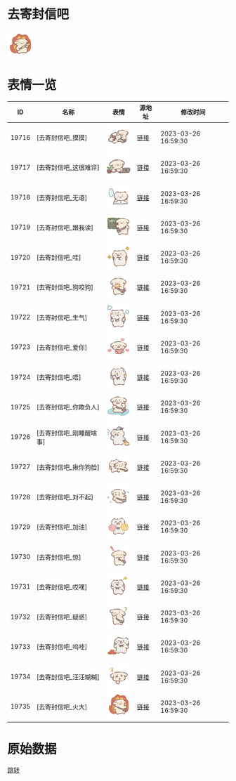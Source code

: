 # 去寄封信吧

<img src="./cover.png" height="60" alt="cover" />

# 表情一览

|ID|名称|表情|源地址|修改时间|
|----|----|----|----|----|
|19716|[去寄封信吧_摸摸]|<img src="./pic/019716_%5B去寄封信吧_摸摸%5D.png" height="60" alt="摸摸"/>|[链接](https://i0.hdslb.com/bfs/garb/0d0f21252bbc6499ed005d7e3014fd160b691e29.png)|2023-03-26 16:59:30|
|19717|[去寄封信吧_这很难评]|<img src="./pic/019717_%5B去寄封信吧_这很难评%5D.png" height="60" alt="这很难评"/>|[链接](https://i0.hdslb.com/bfs/garb/abc22085ca99b0ac8976b666ec719f5eee43b085.png)|2023-03-26 16:59:30|
|19718|[去寄封信吧_无语]|<img src="./pic/019718_%5B去寄封信吧_无语%5D.png" height="60" alt="无语"/>|[链接](https://i0.hdslb.com/bfs/garb/bf36f13d1e8dd715420f0932ea7e4f77a8b52c7b.png)|2023-03-26 16:59:30|
|19719|[去寄封信吧_跟我读]|<img src="./pic/019719_%5B去寄封信吧_跟我读%5D.png" height="60" alt="跟我读"/>|[链接](https://i0.hdslb.com/bfs/garb/710692775c8e609f4adc3768c66678dc52b00c0f.png)|2023-03-26 16:59:30|
|19720|[去寄封信吧_哇]|<img src="./pic/019720_%5B去寄封信吧_哇%5D.png" height="60" alt="哇"/>|[链接](https://i0.hdslb.com/bfs/garb/1e9e798b15cccaedefe2f0f1c0b4360dc8f99ae5.png)|2023-03-26 16:59:30|
|19721|[去寄封信吧_狗咬狗]|<img src="./pic/019721_%5B去寄封信吧_狗咬狗%5D.png" height="60" alt="狗咬狗"/>|[链接](https://i0.hdslb.com/bfs/garb/4705fc20a8e639f718ddb96b82864453200c35b0.png)|2023-03-26 16:59:30|
|19722|[去寄封信吧_生气]|<img src="./pic/019722_%5B去寄封信吧_生气%5D.png" height="60" alt="生气"/>|[链接](https://i0.hdslb.com/bfs/garb/18b6cedec3cc3141583e85257e805f31cb356936.png)|2023-03-26 16:59:30|
|19723|[去寄封信吧_爱你]|<img src="./pic/019723_%5B去寄封信吧_爱你%5D.png" height="60" alt="爱你"/>|[链接](https://i0.hdslb.com/bfs/garb/9f266de2b1593cced07cb4fb1d052d1652ba83aa.png)|2023-03-26 16:59:30|
|19724|[去寄封信吧_唔]|<img src="./pic/019724_%5B去寄封信吧_唔%5D.png" height="60" alt="唔"/>|[链接](https://i0.hdslb.com/bfs/garb/ca8188f4c92cded6790e687abf0e350e1bf719bd.png)|2023-03-26 16:59:30|
|19725|[去寄封信吧_你欺负人]|<img src="./pic/019725_%5B去寄封信吧_你欺负人%5D.png" height="60" alt="你欺负人"/>|[链接](https://i0.hdslb.com/bfs/garb/e6b2cbad51bbbca7537027263a77f2987c7f9624.png)|2023-03-26 16:59:30|
|19726|[去寄封信吧_刚睡醒啥事]|<img src="./pic/019726_%5B去寄封信吧_刚睡醒啥事%5D.png" height="60" alt="刚睡醒啥事"/>|[链接](https://i0.hdslb.com/bfs/garb/b8f09c466b5f39b5ee9ae7d4a64a84e7173d9855.png)|2023-03-26 16:59:30|
|19727|[去寄封信吧_揪你狗脸]|<img src="./pic/019727_%5B去寄封信吧_揪你狗脸%5D.png" height="60" alt="揪你狗脸"/>|[链接](https://i0.hdslb.com/bfs/garb/2ba7fd3da4e47f1ee16c6dd5446874b66d013fa8.png)|2023-03-26 16:59:30|
|19728|[去寄封信吧_对不起]|<img src="./pic/019728_%5B去寄封信吧_对不起%5D.png" height="60" alt="对不起"/>|[链接](https://i0.hdslb.com/bfs/garb/5232c24e30f2fe4aff3332a5881960004f19b446.png)|2023-03-26 16:59:30|
|19729|[去寄封信吧_加油]|<img src="./pic/019729_%5B去寄封信吧_加油%5D.png" height="60" alt="加油"/>|[链接](https://i0.hdslb.com/bfs/garb/159fe202ce4bf0c547801af03042cefd427c164f.png)|2023-03-26 16:59:30|
|19730|[去寄封信吧_惊]|<img src="./pic/019730_%5B去寄封信吧_惊%5D.png" height="60" alt="惊"/>|[链接](https://i0.hdslb.com/bfs/garb/a2e2de6f3b4a6ee202246d274853100b95ec91f3.png)|2023-03-26 16:59:30|
|19731|[去寄封信吧_哎嘿]|<img src="./pic/019731_%5B去寄封信吧_哎嘿%5D.png" height="60" alt="哎嘿"/>|[链接](https://i0.hdslb.com/bfs/garb/1bb098448a0f94f2118a70d510a0e154fc14dffd.png)|2023-03-26 16:59:30|
|19732|[去寄封信吧_疑惑]|<img src="./pic/019732_%5B去寄封信吧_疑惑%5D.png" height="60" alt="疑惑"/>|[链接](https://i0.hdslb.com/bfs/garb/46fdd964a14e2b8318bb4056312f91e85f17df2d.png)|2023-03-26 16:59:30|
|19733|[去寄封信吧_呜哇]|<img src="./pic/019733_%5B去寄封信吧_呜哇%5D.png" height="60" alt="呜哇"/>|[链接](https://i0.hdslb.com/bfs/garb/d2a286c0877f49f7b44684fa3a4467b6ce41bef7.png)|2023-03-26 16:59:30|
|19734|[去寄封信吧_汪汪糊糊]|<img src="./pic/019734_%5B去寄封信吧_汪汪糊糊%5D.png" height="60" alt="汪汪糊糊"/>|[链接](https://i0.hdslb.com/bfs/garb/3540746563cb019fc08f54734518d3b4cc9d5d99.png)|2023-03-26 16:59:30|
|19735|[去寄封信吧_火大]|<img src="./pic/019735_%5B去寄封信吧_火大%5D.png" height="60" alt="火大"/>|[链接](https://i0.hdslb.com/bfs/garb/da37d50df490d21a6a559c522ce7dbf5031b8b44.png)|2023-03-26 16:59:30|

# 原始数据

[跳转](./raw.json)

